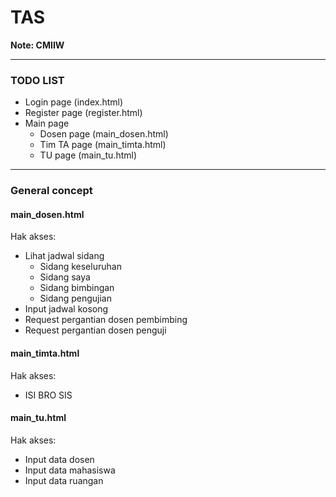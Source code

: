 # TAS

**Note: CMIIW**

-----

### TODO LIST

<ul>
  <li>Login page (index.html)</li>
  <li>Register page (register.html)</li>
  <li>Main page
    <ul>
    <li>Dosen page (main_dosen.html)</li>
    <li>Tim TA page (main_timta.html)</li>
    <li>TU page (main_tu.html)</li>
    </ul>
  </li>
</ul>

-----

### General concept

#### main_dosen.html

Hak akses:
<ul>
<li>Lihat jadwal sidang
    <ul>
    <li>Sidang keseluruhan</li>
    <li>Sidang saya</li>
    <li>Sidang bimbingan</li>
    <li>Sidang pengujian</li>
    </ul>
</li>
<li>Input jadwal kosong</li>
<li>Request pergantian dosen pembimbing</li>
<li>Request pergantian dosen penguji</li>
</ul>

#### main_timta.html

Hak akses:
<ul>
<li>ISI BRO SIS</li>
</ul>

#### main_tu.html

Hak akses:
<ul>
<li>Input data dosen</li>
<li>Input data mahasiswa</li>
<li>Input data ruangan</li>
</ul>


